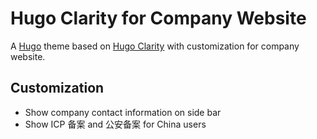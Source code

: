 # Hugo Clarity for Company Website

A [Hugo](https://gohugo.io/) theme based on [Hugo Clarity](https://github.com/chipzoller/hugo-clarity/) with customization for company website.

## Customization
* Show company contact information on side bar
* Show ICP 备案 and 公安备案 for China users
